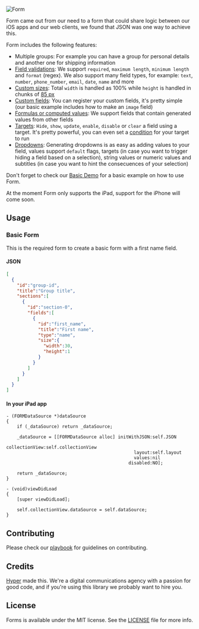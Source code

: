 ![Form](https://github.com/hyperoslo/Form/blob/master/Images/logo.png)

Form came out from our need to a form that could share logic between our iOS apps and our web clients, we found that JSON was one way to achieve this.

Form includes the following features:

- Multiple groups: For example you can have a group for personal details and another one for shipping information
- [Field validations](https://github.com/hyperoslo/Form/blob/master/Demos/Basic-ObjC/Basic-ObjC/Assets/forms.json#L18): We support `required`, `maximum length`, `minimum length` and `format` (regex). We also support many field types, for example: `text`, `number`, `phone_number`, `email`, `date`, `name` and more
- [Custom sizes](https://github.com/hyperoslo/Form/blob/master/Demos/Basic-ObjC/Basic-ObjC/Assets/forms.json#L14): Total `width` is handled as 100% while `height` is handled in chunks of [85 px](https://github.com/hyperoslo/Form/blob/b1a542d042a45a9a3056fb8969b5704e51fda1f4/Source/Cells/Base/FORMBaseFieldCell.h#L15)
- [Custom fields](https://github.com/hyperoslo/Form/blob/master/Demos/Basic-ObjC/Basic-ObjC/Controllers/HYPSampleCollectionViewController.m#L63): You can register your custom fields, it's pretty simple (our basic example includes how to make an `image` field)
- [Formulas or computed values](https://github.com/hyperoslo/Form/blob/master/Demos/Basic-ObjC/Basic-ObjC/Assets/forms.json#L62): We support fields that contain generated values from other fields
- [Targets](https://github.com/hyperoslo/Form/blob/master/Demos/Basic-ObjC/Basic-ObjC/Assets/forms.json#L22): `Hide`, `show`, `update`, `enable`, `disable` or `clear` a field using a target. It's pretty powerful, you can even set a [condition](https://github.com/hyperoslo/Form/blob/master/Demos/Basic-ObjC/Basic-ObjC/Assets/forms.json#L27) for your target to run
- [Dropdowns](https://github.com/hyperoslo/Form/blob/master/Demos/Basic-ObjC/Basic-ObjC/Assets/forms.json#L100): Generating dropdowns is as easy as adding values to your field, values support `default` flags, targets (in case you want to trigger hiding a field based on a selection), string values or numeric values and subtitles (in case you want to hint the consecuences of your selection)

Don't forget to check our [Basic Demo](https://github.com/hyperoslo/Form/tree/master/Demos/Basic-ObjC) for a basic example on how to use Form.

At the moment Form only supports the iPad, support for the iPhone will come soon.

## Usage

### Basic Form

This is the required form to create a basic form with a first name field.

#### JSON
```json
[
  {
    "id":"group-id",
    "title":"Group title",
    "sections":[
      {
        "id":"section-0",
        "fields":[
          {
            "id":"first_name",
            "title":"First name",
            "type":"name",
            "size":{
              "width":30,
              "height":1
            }
          }
        ]
      }
    ]
  }
]
```

#### In your iPad app
```objc
- (FORMDataSource *)dataSource
{
    if (_dataSource) return _dataSource;

    _dataSource = [[FORMDataSource alloc] initWithJSON:self.JSON
                                        collectionView:self.collectionView
                                                layout:self.layout
                                                values:nil
                                              disabled:NO];

    return _dataSource;
}

- (void)viewDidLoad
{
    [super viewDidLoad];

    self.collectionView.dataSource = self.dataSource;
}

```

## Contributing

Please check our [playbook](https://github.com/hyperoslo/playbook/blob/master/GIT_AND_GITHUB.md) for guidelines on contributing.

## Credits

[Hyper](http://hyper.no) made this. We're a digital communications agency with a passion for good code,
and if you're using this library we probably want to hire you.

## License

Forms is available under the MIT license. See the [LICENSE](https://github.com/hyperoslo/Form/raw/master/LICENSE.md) file for more info.
